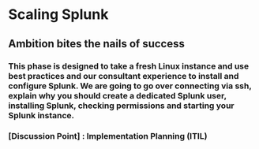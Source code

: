 # Scaling Splunk
## Ambition bites the nails of success

### This phase is designed to take a fresh Linux instance and use best practices and our consultant experience to install and configure Splunk. We are going to go over connecting via ssh, explain why you should create a dedicated Splunk user, installing Splunk, checking permissions and starting your Splunk instance.

### [Discussion Point] : Implementation Planning (ITIL)



